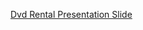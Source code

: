 [Dvd Rental Presentation Slide]([https://www.canva.com/design/DAGQDJ1696E/R__Sh9KzfB-DhJUSDIhYfA/edit?utm_content=DAGQDJ1696E&utm_campaign=designshare&utm_medium=link2&utm_source=sharebutton](https://www.canva.com/design/DAGQDJ1696E/R__Sh9KzfB-DhJUSDIhYfA/edit?utm_content=DAGQDJ1696E&utm_campaign=designshare&utm_medium=link2&utm_source=sharebutton))
